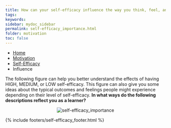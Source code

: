 ```yaml
---
title: How can your self-efficacy influence the way you think, feel, and act? 
tags: 
keywords: 
sidebar: mydoc_sidebar
permalink: self-efficacy_importance.html
folder: motivation
toc: false
---
```


<ul class="breadcrumb">
    <li><a href="index.html">Home</a></li>
    <li><a href="motivation.html">Motivation</a></li>
    <li><a href="self-efficacy.html">Self-Efficacy</a></li>
    <li class="active">Influence</li>
</ul>

The following figure can help you better understand the effects of having HIGH, MEDIUM, or LOW self-efficacy. This figure can also give you some ideas about the typical outcomes and feelings people might experience depending on their level of self-efficacy. **In what ways do the following descriptions reflect you as a learner?**

<center><img src='images/selfefficacylearn.png' alt='self-efficacy_importance' /></center>

{% include footers/self-efficacy_footer.html %}

